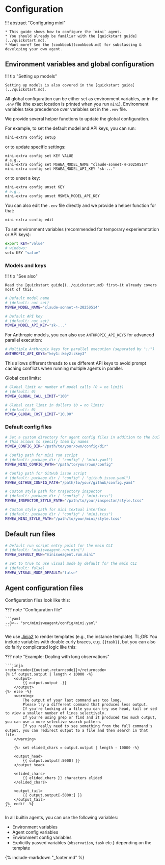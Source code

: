 # Configuration

!!! abstract "Configuring mini"

    * This guide shows how to configure the `mini` agent.
    * You should already be familiar with the [quickstart guide](../quickstart.md).
    * Want more? See the [cookbook](cookbook.md) for subclassing & developing your own agent.

## Environment variables and global configuration

!!! tip "Setting up models"

    Setting up models is also covered in the [quickstart guide](../quickstart.md).

All global configuration can be either set as environment variables, or in the `.env` file (the exact location is printed when you run `mini`).
Environment variables take precedence over variables set in the `.env` file.

We provide several helper functions to update the global configuration.

For example, to set the default model and API keys, you can run:

```bash
mini-extra config setup
```

or to update specific settings:

```
mini-extra config set KEY VALUE
# e.g.,
mini-extra config set MSWEA_MODEL_NAME "claude-sonnet-4-20250514"
mini-extra config set MSWEA_MODEL_API_KEY "sk-..."
```

or to unset a key:

```bash
mini-extra config unset KEY
# e.g.,
mini-extra config unset MSWEA_MODEL_API_KEY
```

You can also edit the `.env` file directly and we provide a helper function for that:

```bash
mini-extra config edit
```

To set environment variables (recommended for temporary experiemntation or API keys):

```bash
export KEY="value"
# windows:
setx KEY "value"
```

### Models and keys

!!! tip "See also"

    Read the [quickstart guide](../quickstart.md) first—it already covers most of this.

```bash
# Default model name
# (default: not set)
MSWEA_MODEL_NAME="claude-sonnet-4-20250514"

# Default API key
# (default: not set)
MSWEA_MODEL_API_KEY="sk-..."
```

For Anthropic models, you can also use `ANTHROPIC_API_KEYS` for advanced parallel execution:

```bash
# Multiple Anthropic keys for parallel execution (separated by "::")
ANTHROPIC_API_KEYS="key1::key2::key3"
```

This allows different threads to use different API keys to avoid prompt caching conflicts when running multiple agents in parallel.

Global cost limits:

```bash
# Global limit on number of model calls (0 = no limit)
# (default: 0)
MSWEA_GLOBAL_CALL_LIMIT="100"

# Global cost limit in dollars (0 = no limit)
# (default: 0)
MSWEA_GLOBAL_COST_LIMIT="10.00"
```

### Default config files

```bash
# Set a custom directory for agent config files in addition to the builtin ones
# This allows to specify them by names
MSWEA_CONFIG_DIR="/path/to/your/own/config/dir"

# Config path for mini run script
# (default: package_dir / "config" / "mini.yaml")
MSWEA_MINI_CONFIG_PATH="/path/to/your/own/config"

# Config path for GitHub issue script
# (default: package_dir / "config" / "github_issue.yaml")
MSWEA_GITHUB_CONFIG_PATH="/path/to/your/github/config.yaml"

# Custom style path for trajectory inspector
# (default: package_dir / "config" / "mini.tcss")
MSWEA_INSPECTOR_STYLE_PATH="/path/to/your/inspector/style.tcss"

# Custom style path for mini textual interface
# (default: package_dir / "config" / "mini.tcss")
MSWEA_MINI_STYLE_PATH="/path/to/your/mini/style.tcss"

```

## Default run files

```bash
# Default run script entry point for the main CLI
# (default: "minisweagent.run.mini")
MSWEA_DEFAULT_RUN="minisweagent.run.mini"

# Set to true to use visual mode by default for the main CLI
# (default: false)
MSWEA_VISUAL_MODE_DEFAULT="false"
```

## Agent configuration files

Configuration files look like this:

??? note "Configuration file"

    ```yaml
    --8<-- "src/minisweagent/config/mini.yaml"
    ```

We use [Jinja2](https://jinja.palletsprojects.com/) to render templates (e.g., the instance template).
TL;DR: You include variables with double curly braces, e.g. `{{task}}`, but you can also do fairly complicated logic like this:

??? note "Example: Dealing with long observations"

    ```jinja
    <returncode>{{output.returncode}}</returncode>
    {% if output.output | length < 10000 -%}
        <output>
            {{ output.output -}}
        </output>
    {%- else -%}
        <warning>
            The output of your last command was too long.
            Please try a different command that produces less output.
            If you're looking at a file you can try use head, tail or sed to view a smaller number of lines selectively.
            If you're using grep or find and it produced too much output, you can use a more selective search pattern.
            If you really need to see something from the full command's output, you can redirect output to a file and then search in that file.
        </warning>

        {%- set elided_chars = output.output | length - 10000 -%}

        <output_head>
            {{ output.output[:5000] }}
        </output_head>

        <elided_chars>
            {{ elided_chars }} characters elided
        </elided_chars>

        <output_tail>
            {{ output.output[-5000:] }}
        </output_tail>
    {%- endif -%}
    ```

In all builtin agents, you can use the following variables:

- Environment variables
- Agent config variables
- Environment config variables
- Explicitly passed variables (`observation`, `task` etc.) depending on the template

{% include-markdown "_footer.md" %}